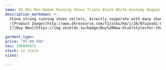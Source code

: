 ```yaml
---
name: 95 95s Men Women Running Shoes Triple Black White Anatomy Aegean Storm Pink Beam Sequoia Sketch Game Royal Stadium Green Smoke Grey Mens Tra
description_markdown: >-
  China strong running shoes sellers, directly cooperate with many shoe factories,size from 36-46 Very cost-effective price.Stock time delivery speed above average and reliable after-sales service These sneaker are suitable for casual, outdoor jogging, home, office, fitness, shopping and hiking Men womens trainers training shoes perforations on the toe box are included for breathability Soft sports casual shoes leather upper combines a white base with contrasting black overlays.syi
  ![Product Image](http://www.dhresource.com/f3/albu/km/j/28/07a1ead1-05e8-4edc-a25c-bc21deaaeb1d.jpg)
  [![Buy Now](https://img.shields.io/badge/Buy%20Now-blue?style=for-the-badge&logo=none)](https://www.dpbolvw.net/click-100820740-14451685?url=http%3A%2F%2Fwww.dhgate.com%2Fproduct%2F2017-hot-sale-ultra-boost-mid-uncaged-aspen%2F398899471.html)

garment_type:
price: '97.08 USD'
sku: 398899471
stock: in stock
sizes:

---
```

